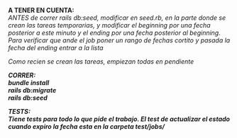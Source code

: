 <strong>A TENER EN CUENTA:</strong> <br>
<i>ANTES de correr rails db:seed, modificar en seed.rb, en la parte donde se crean las tareas temporarias, y modificar el beginning por una fecha posterior a este minuto y el ending por una fecha posterior al beginning.<i>
Para verificar que ande el job poner un rango de fechas cortito y pasada la fecha del ending entrar a la lista

Como recien se crean las tareas, empiezan todas en pendiente



<strong>CORRER:<strong> <br>
bundle install <br>
rails db:migrate <br>
rails db:seed <br>

<strong>TESTS:</strong> <br>
Tiene tests para todo lo que pide el trabajo. El test de actualizar el estado cuando expiro la fecha esta en la carpeta test/jobs/